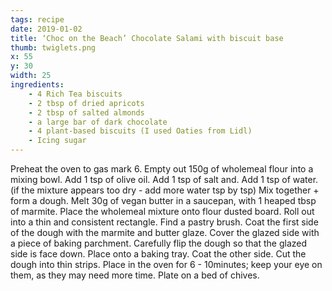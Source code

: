 ```yaml
---
tags: recipe
date: 2019-01-02
title: ‘Choc on the Beach’ Chocolate Salami with biscuit base
thumb: twiglets.png
x: 55
y: 30
width: 25
ingredients:
    - 4 Rich Tea biscuits
    - 2 tbsp of dried apricots
    - 2 tbsp of salted almonds
    - a large bar of dark chocolate
    - 4 plant-based biscuits (I used Oaties from Lidl) 
    - Icing sugar
---
```


Preheat the oven to gas mark 6.
Empty out 150g of wholemeal flour into a mixing bowl.
Add 1 tsp of olive oil.
Add 1 tsp of salt and.
Add 1 tsp of water. (if the mixture appears too dry - add more water tsp by tsp)
Mix together + form a dough.
Melt 30g of vegan butter in a saucepan, with 1 heaped tbsp of marmite.
Place the wholemeal mixture onto flour dusted board.
Roll out into a thin and consistent rectangle.
Find a pastry brush.
Coat the first side of the dough with the marmite and butter glaze.
Cover the glazed side with a piece of baking parchment.
Carefully flip the dough so that the glazed side is face down.
Place onto a baking tray.
Coat the other side.
Cut the dough into thin strips.
Place in the oven for 6 - 10minutes; keep your eye on them, as they may need more time.
Plate on a bed of chives.